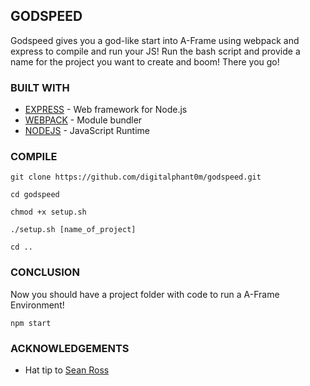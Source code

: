 ## GODSPEED

Godspeed gives you a god-like start into A-Frame using webpack and express to compile and run your JS! Run the bash script and provide a name for the project you want to create and boom! There you go!

### BUILT WITH
* [EXPRESS](https://expressjs.com/) - Web framework for Node.js
* [WEBPACK](https://webpack.js.org/) -  Module bundler
* [NODEJS](https://nodejs.org/en/) - JavaScript Runtime


### COMPILE

```
git clone https://github.com/digitalphant0m/godspeed.git

cd godspeed

chmod +x setup.sh

./setup.sh [name_of_project]

cd ..
```

### CONCLUSION 
Now you should have a project folder with code to run a A-Frame Environment!

```
npm start
```

### ACKNOWLEDGEMENTS

* Hat tip to [Sean Ross](https://github.com/seanmross)
